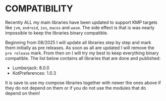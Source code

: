 # COMPATIBILITY

Recently ALL my main libraries have been updated to support KMP targets like `jvm`, `android`, `ios`, `macos` and `wasm`. The side effect is that is was nearly impossible to keep the libraries binary compatible.

Beginning from 08/2025 I will update all libraries step by step and mark them initially as pre releases. As soon as all are updated I will remove the `pre release` mark. From then on I will try my best to keep everything binary compatible. The list below contains all libraries that are done and published:

* Lumberjack: 8.0.0
* KotPreferences: 1.0.3

It is save to use my compose libraries together with newer the ones above if they do not depend on them or if you do not use the modules that do depend on them!
